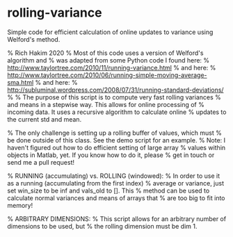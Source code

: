# rolling-variance
Simple code for efficient calculation of online updates to variance using Welford's method.

% Rich Hakim 2020
% Most of this code uses a version of Welford's algorithm and
% was adapted from some Python code I found here: 
% http://www.taylortree.com/2010/11/running-variance.html 
% and here: 
% http://www.taylortree.com/2010/06/running-simple-moving-average-sma.html
% and here:
% http://subluminal.wordpress.com/2008/07/31/running-standard-deviations/
% 
% The purpose of this script is to compute very fast rolling variances
% and means in a stepwise way. This allows for online processing of
% incoming data. It uses a recursive algorithm to calculate online
% updates to the current std and mean.

% The only challenge is setting up a rolling buffer of values, which must
% be done outside of this class. See the demo script for an example.
% Note: I haven't figured out how to do efficient setting of large array
% values within objects in Matlab, yet. If you know how to do it, please
% get in touch or send me a pull request!

% RUNNING (accumulating) vs. ROLLING (windowed):
% In order to use it as a running (accumulating from the first index)
% average or variance, just set win_size to be inf and vals_old to []. This
% method can be used to calculate normal variances and means of arrays that
% are too big to fit into memory!

% ARBITRARY DIMENSIONS:
% This script allows for an arbitrary number of dimensions to be used, but
% the rolling dimension must be dim 1.

